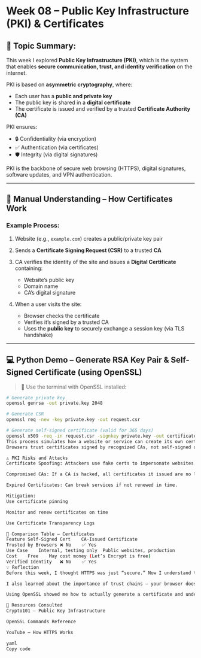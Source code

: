 # Week 08 – Public Key Infrastructure (PKI) & Certificates

## 🔐 Topic Summary:
This week I explored **Public Key Infrastructure (PKI)**, which is the system that enables **secure communication, trust, and identity verification** on the internet.

PKI is based on **asymmetric cryptography**, where:
- Each user has a **public and private key**
- The public key is shared in a **digital certificate**
- The certificate is issued and verified by a trusted **Certificate Authority (CA)**

PKI ensures:
- 🔒 Confidentiality (via encryption)
- ✅ Authentication (via certificates)
- 🛡 Integrity (via digital signatures)

PKI is the backbone of secure web browsing (HTTPS), digital signatures, software updates, and VPN authentication.

---

## 🧠 Manual Understanding – How Certificates Work

### Example Process:

1. Website (e.g., `example.com`) creates a public/private key pair  
2. Sends a **Certificate Signing Request (CSR)** to a trusted **CA**  
3. CA verifies the identity of the site and issues a **Digital Certificate** containing:
   - Website’s public key
   - Domain name
   - CA’s digital signature

4. When a user visits the site:
   - Browser checks the certificate
   - Verifies it’s signed by a trusted CA
   - Uses the **public key** to securely exchange a session key (via TLS handshake)

---

## 💻 Python Demo – Generate RSA Key Pair & Self-Signed Certificate (using OpenSSL)

> 🔧 Use the terminal with OpenSSL installed:

```bash
# Generate private key
openssl genrsa -out private.key 2048

# Generate CSR
openssl req -new -key private.key -out request.csr

# Generate self-signed certificate (valid for 365 days)
openssl x509 -req -in request.csr -signkey private.key -out certificate.crt -days 365
This process simulates how a website or service can create its own certificate.
Browsers trust certificates signed by recognized CAs, not self-signed ones.

⚠️ PKI Risks and Attacks
Certificate Spoofing: Attackers use fake certs to impersonate websites.

Compromised CAs: If a CA is hacked, all certificates it issued are no longer trusted.

Expired Certificates: Can break services if not renewed in time.

Mitigation:
Use certificate pinning

Monitor and renew certificates on time

Use Certificate Transparency Logs

🔁 Comparison Table – Certificates
Feature	Self-Signed Cert	CA-Issued Certificate
Trusted by Browsers	❌ No	✅ Yes
Use Case	Internal, testing only	Public websites, production
Cost	Free	May cost money (Let’s Encrypt is free)
Verified Identity	❌ No	✅ Yes
💡 Reflection
Before this week, I thought HTTPS was just “secure.” Now I understand that it’s PKI and certificates that make it possible to verify the website and protect data.

I also learned about the importance of trust chains — your browser doesn’t trust websites directly, it trusts the CAs that signed their certificates. If the CA is compromised, trust is broken.

Using OpenSSL showed me how to actually generate a certificate and understand what’s inside it. I now know why browsers show certificate warnings — and why expired or untrusted certs should never be ignored.

🔗 Resources Consulted
Crypto101 – Public Key Infrastructure

OpenSSL Commands Reference

YouTube – How HTTPS Works

yaml
Copy code
